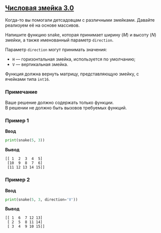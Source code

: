 ## [Числовая змейка 3.0](../../../solutions/6.1/61_h.py)

Когда-то вы помогали детсадовцам с различными змейками. Давайте реализуем её на основе массивов.

Напишите функцию snake, которая принимает ширину ($M$) и высоту ($N$) змейки, а также именованный параметр `direction`.

Параметр `direction` могут принимать значения:

- `H` — горизонтальная змейка, используется по умолчанию;
- `V` — вертикальная змейка.

Функция должна вернуть матрицу, представляющую змейку, с ячейками типа `int16`.

### Примечание

Ваше решение должно содержать только функции.\
В решении не должно быть вызовов требуемых функций.

### Пример 1

__Ввод__
```python
print(snake(5, 3))
```

__Вывод__
```plaintext
[[ 1  2  3  4  5]
 [10  9  8  7  6]
 [11 12 13 14 15]]
```

### Пример 2

__Ввод__
```python
print(snake(5, 3, direction='V'))
```

__Вывод__
```plaintext
[[ 1  6  7 12 13]
 [ 2  5  8 11 14]
 [ 3  4  9 10 15]]
```